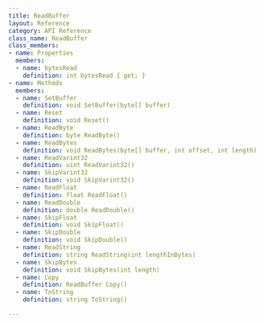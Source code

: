 ```yaml
---
title: ReadBuffer
layout: Reference
category: API Reference
class_name: ReadBuffer
class_members:
- name: Properties
  members:
  - name: bytesRead
    definition: int bytesRead { get; }
- name: Methods
  members:
  - name: SetBuffer
    definition: void SetBuffer(byte[] buffer)
  - name: Reset
    definition: void Reset()
  - name: ReadByte
    definition: byte ReadByte()
  - name: ReadBytes
    definition: void ReadBytes(byte[] buffer, int offset, int length)
  - name: ReadVarint32
    definition: uint ReadVarint32()
  - name: SkipVarint32
    definition: void SkipVarint32()
  - name: ReadFloat
    definition: float ReadFloat()
  - name: ReadDouble
    definition: double ReadDouble()
  - name: SkipFloat
    definition: void SkipFloat()
  - name: SkipDouble
    definition: void SkipDouble()
  - name: ReadString
    definition: string ReadString(int lengthInBytes)
  - name: SkipBytes
    definition: void SkipBytes(int length)
  - name: Copy
    definition: ReadBuffer Copy()
  - name: ToString
    definition: string ToString()

---
```


